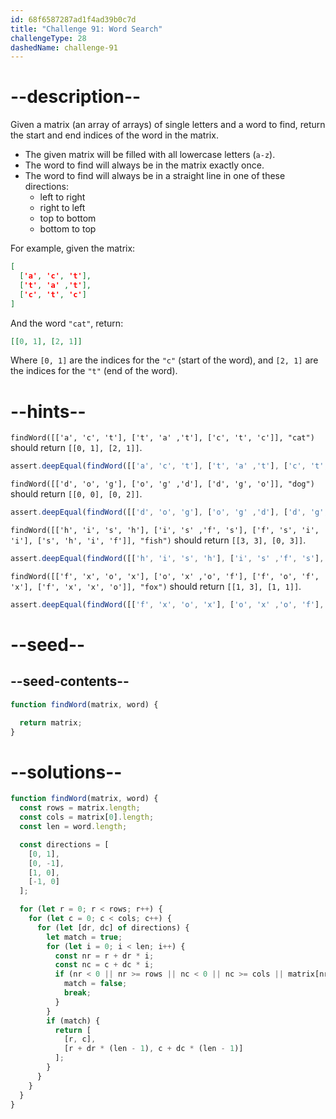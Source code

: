```yaml
---
id: 68f6587287ad1f4ad39b0c7d
title: "Challenge 91: Word Search"
challengeType: 28
dashedName: challenge-91
---
```


# --description--

Given a matrix (an array of arrays) of single letters and a word to find, return the start and end indices of the word in the matrix.

- The given matrix will be filled with all lowercase letters (`a-z`).
- The word to find will always be in the matrix exactly once.
- The word to find will always be in a straight line in one of these directions:
  - left to right
  - right to left
  - top to bottom
  - bottom to top

For example, given the matrix:

```json
[
  ['a', 'c', 't'],
  ['t', 'a' ,'t'],
  ['c', 't', 'c']
]
```

And the word `"cat"`, return:

```json
[[0, 1], [2, 1]]
```

Where `[0, 1]` are the indices for the `"c"` (start of the word), and `[2, 1]` are the indices for the `"t"` (end of the word).

# --hints--

`findWord([['a', 'c', 't'], ['t', 'a' ,'t'], ['c', 't', 'c']], "cat")` should return `[[0, 1], [2, 1]]`.

```js
assert.deepEqual(findWord([['a', 'c', 't'], ['t', 'a' ,'t'], ['c', 't', 'c']], "cat"), [[0, 1], [2, 1]]);
```

`findWord([['d', 'o', 'g'], ['o', 'g' ,'d'], ['d', 'g', 'o']], "dog")` should return `[[0, 0], [0, 2]]`.

```js
assert.deepEqual(findWord([['d', 'o', 'g'], ['o', 'g' ,'d'], ['d', 'g', 'o']], "dog"), [[0, 0], [0, 2]]);
```

`findWord([['h', 'i', 's', 'h'], ['i', 's' ,'f', 's'], ['f', 's', 'i', 'i'], ['s', 'h', 'i', 'f']], "fish")` should return `[[3, 3], [0, 3]]`.

```js
assert.deepEqual(findWord([['h', 'i', 's', 'h'], ['i', 's' ,'f', 's'], ['f', 's', 'i', 'i'], ['s', 'h', 'i', 'f']], "fish"), [[3, 3], [0, 3]]);
```

`findWord([['f', 'x', 'o', 'x'], ['o', 'x' ,'o', 'f'], ['f', 'o', 'f', 'x'], ['f', 'x', 'x', 'o']], "fox")` should return `[[1, 3], [1, 1]]`.

```js
assert.deepEqual(findWord([['f', 'x', 'o', 'x'], ['o', 'x' ,'o', 'f'], ['f', 'o', 'f', 'x'], ['f', 'x', 'x', 'o']], "fox"), [[1, 3], [1, 1]]);
```

# --seed--

## --seed-contents--

```js
function findWord(matrix, word) {

  return matrix;
}
```

# --solutions--

```js
function findWord(matrix, word) {
  const rows = matrix.length;
  const cols = matrix[0].length;
  const len = word.length;

  const directions = [
    [0, 1],
    [0, -1],
    [1, 0],
    [-1, 0]
  ];

  for (let r = 0; r < rows; r++) {
    for (let c = 0; c < cols; c++) {
      for (let [dr, dc] of directions) {
        let match = true;
        for (let i = 0; i < len; i++) {
          const nr = r + dr * i;
          const nc = c + dc * i;
          if (nr < 0 || nr >= rows || nc < 0 || nc >= cols || matrix[nr][nc] !== word[i]) {
            match = false;
            break;
          }
        }
        if (match) {
          return [
            [r, c],
            [r + dr * (len - 1), c + dc * (len - 1)]
          ];
        }
      }
    }
  }
}
```
